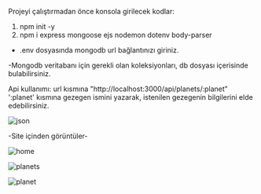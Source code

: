 

Projeyi çalıştırmadan önce konsola girilecek kodlar:
1) npm init -y
2) npm i express mongoose ejs nodemon dotenv body-parser
   
 - .env dosyasında mongodb url bağlantınızı giriniz.
 
 -Mongodb veritabanı için gerekli olan koleksiyonları, db dosyası içerisinde bulabilirsiniz.



Api kullanımı:
url kısmına "http://localhost:3000/api/planets/:planet" ':planet' kısmına gezegen ismini yazarak, istenilen gezegenin bilgilerini elde edebilirsiniz.

![json](https://github.com/serhatsahin28/solarSystemApi/assets/95092280/204031cc-a426-42cf-a228-c0d543485c6f)



-Site içinden görüntüler-

![home](https://github.com/serhatsahin28/solarSystemApi/assets/95092280/728f92da-3a31-4938-b8ac-cd627abb3e9a)


![planets](https://github.com/serhatsahin28/solarSystemApi/assets/95092280/d7e1290c-c9b5-4e92-9fbe-1b1aa1979032)



![planet](https://github.com/serhatsahin28/solarSystemApi/assets/95092280/3471cf74-ab61-40a8-8bfa-64fe1a0939da)


 
 
